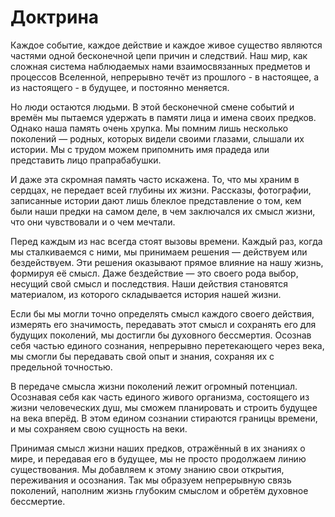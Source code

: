 # Доктрина

Каждое событие, каждое действие и каждое живое существо являются частями одной бесконечной цепи причин и следствий. Наш мир, как сложная система наблюдаемых нами взаимосвязанных предметов и процессов Вселенной, непрерывно течёт из прошлого - в настоящее, а из настоящего - в будущее, и постоянно меняется. 

Но люди остаются людьми. В этой бесконечной смене событий и времён мы пытаемся удержать в памяти лица и имена своих предков. Однако наша память очень хрупка. Мы помним лишь несколько поколений — родных, которых видели своими глазами, слышали их истории. Мы с трудом можем припомнить имя прадеда или представить лицо прапрабабушки.

И даже эта скромная память часто искажена. То, что мы храним в сердцах, не передает всей глубины их жизни. Рассказы, фотографии, записанные истории дают лишь блеклое представление о том, кем были наши предки на самом деле, в чем заключался их смысл жизни, что они чувствовали и о чем мечтали.

Перед каждым из нас всегда стоят вызовы времени. Каждый раз, когда мы сталкиваемся с ними, мы принимаем решения — действуем или бездействуем. Эти решения оказывают прямое влияние на нашу жизнь, формируя её смысл. Даже бездействие — это своего рода выбор, несущий свой смысл и последствия. Наши действия становятся материалом, из которого складывается история нашей жизни.

Если бы мы могли точно определять смысл каждого своего действия, измерять его значимость, передавать этот смысл и сохранять его для будущих поколений, мы достигли бы духовного бессмертия. Осознав себя частью единого сознания, непрерывно перетекающего через века, мы смогли бы передавать свой опыт и знания, сохраняя их с предельной точностью.

В передаче смысла жизни поколений лежит огромный потенциал. Осознавая себя как часть единого живого организма, состоящего из жизни человеческих душ, мы сможем планировать и строить будущее на века вперёд. В этом едином сознании стираются границы времени, и мы сохраняем свою сущность на веки.

Принимая смысл жизни наших предков, отражённый в их знаниях о мире, и передавая его в будущее, мы не просто продолжаем линию существования. Мы добавляем к этому знанию свои открытия, переживания и осознания. Так  мы образуем непрерывную связь поколений, наполним жизнь глубоким смыслом и обретём духовное бессмертие. 
